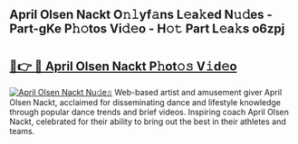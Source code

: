 ## April Olsen Nackt O𝚗𝚕yf𝚊ns L𝚎a𝚔ed N𝚞𝚍es - Part-gKe P𝚑𝚘tos Vi𝚍𝚎o - H𝚘𝚝 Part L𝚎a𝚔s o6zpj

# <h2><a href="http://kfat4t.oniu.top/?m=April+Olsen+Nackt">🔗👉 🔴 April Olsen Nackt P𝚑ot𝚘𝚜 V𝚒d𝚎o</a></h2>

[![April Olsen Nackt Nu𝚍e𝚜](https://i.imgur.com/0qMVB7G.gif)](http://kfat4t.oniu.top/?m=April+Olsen+Nackt)
Web-based artist and amusement giver April Olsen Nackt, acclaimed for disseminating dance and lifestyle knowledge through popular dance trends and brief videos. Inspiring coach April Olsen Nackt, celebrated for their ability to bring out the best in their athletes and teams.  
